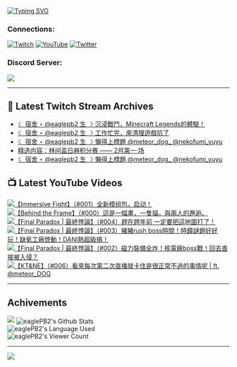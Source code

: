 <!--### Hello people, I'm EaglePB2 - The one who building something for fun 👋
Thank you for standby for this profile.   
The purpose of this profile is coming soon.   
You may come back later, as you wish if this readme.md is updated.   -->

<a href="https://git.io/typing-svg"><img src="https://readme-typing-svg.herokuapp.com?font=Fira+Code&duration=1000&pause=5000&vCenter=true&random=false&width=500&lines=%F0%9F%91%8B+Hello+Everyone%2C+I'm+EaglePB2.;%F0%9F%99%87+Thank+you+for+stopping+by+my+profile.+;%F0%9F%94%AD+%3D%3D%3D%3D+%F0%9F%94%AD;%F0%9F%91%8B+%E4%BD%A0%E5%A5%BD%EF%BC%8C%E6%AD%A1%E8%BF%8E%E4%BE%86%E5%88%B0%E6%88%91%E7%9A%84%E4%BB%A3%E7%A2%BC%E5%BA%AB%E3%80%82;%F0%9F%99%87+%E6%84%9F%E8%AC%9D%E5%89%8D%E4%BE%86%E5%8F%83%E8%A7%80%E5%B0%8F%E5%B1%8B+owo~" alt="Typing SVG" /></a>

### Connections:

[![Twitch](https://img.shields.io/badge/Twitch-9347FF?style=flat-square&logo=twitch&logoColor=white)](https://www.twitch.tv/eaglepb2)
[![YouTube](https://img.shields.io/badge/YouTube-%23FF0000.svg?style=flat-square&logo=YouTube&logoColor=white)](https://www.youtube.com/eaglepb2)
[![Twitter](https://img.shields.io/badge/Twitter-%231DA1F2.svg?style=flat-square&logo=Twitter&logoColor=white)](https://twitter.com/eaglepb2)

### Discord Server:

[![](https://invidget.switchblade.xyz/qKrub9b?theme=dark&language=ch)](https://discord.gg/qKrub9b)

---

## 👾 Latest Twitch Stream Archives
<!-- TWITCH:START -->
- [☾ 宿舍 ⋆ @eaglepb2 生 ☽ 沉浸戰鬥，Minecraft Legends的體驗！](https://www.twitch.tv/videos/2383614307)
- [☾ 宿舍 ⋆ @eaglepb2 生 ☽ 工作忙完，來清理遊戲坑了](https://www.twitch.tv/videos/2383458313)
- [☾ 宿舍 ⋆ @eaglepb2 生 ☽ 懶得上標題 @meteor_dog_ @nekofumi_yuyu](https://www.twitch.tv/videos/2379147793)
- [精选内容：林间盃日麻积分赛 —— 2月第一·场](https://www.twitch.tv/videos/2373108854)
- [☾ 宿舍 ⋆ @eaglepb2 生 ☽ 懶得上標題 @meteor_dog_ @nekofumi_yuyu](https://www.twitch.tv/videos/2373043447)
<!-- TWITCH:END -->



## 📺 Latest YouTube Videos
<!-- YOUTUBE:START -->
<!-- YOUTUBE:END -->

<!-- BEGIN YOUTUBE-CARDS -->
<a href="https://www.youtube.com/watch?v=8-PRZmGgA0I">
  <picture>
    <source media="(prefers-color-scheme: dark)" srcset="https://ytcards.demolab.com/?id=8-PRZmGgA0I&title=%E3%80%90Immersive+Fight%E3%80%91%EF%BC%88%23001%EF%BC%89%E5%85%A8%E6%96%B0%E6%A8%A1%E7%BB%84%E5%8C%85%EF%BC%8C%E5%90%AF%E5%8A%A8%EF%BC%81&lang=zh&timestamp=1739792325&background_color=%230d1117&title_color=%23ffffff&stats_color=%23dedede&max_title_lines=1&width=250&border_radius=5&duration=0">
    <img src="https://ytcards.demolab.com/?id=8-PRZmGgA0I&title=%E3%80%90Immersive+Fight%E3%80%91%EF%BC%88%23001%EF%BC%89%E5%85%A8%E6%96%B0%E6%A8%A1%E7%BB%84%E5%8C%85%EF%BC%8C%E5%90%AF%E5%8A%A8%EF%BC%81&lang=zh&timestamp=1739792325&background_color=%23ffffff&title_color=%2324292f&stats_color=%2357606a&max_title_lines=1&width=250&border_radius=5&duration=0" alt="【Immersive Fight】（#001）全新模组包，启动！" title="【Immersive Fight】（#001）全新模组包，启动！">
  </picture>
</a>
<a href="https://www.youtube.com/watch?v=iV8rfFuPRW0">
  <picture>
    <source media="(prefers-color-scheme: dark)" srcset="https://ytcards.demolab.com/?id=iV8rfFuPRW0&title=%E3%80%90Behind+the+Frame%E3%80%91%EF%BC%88%23000%EF%BC%89%E9%80%99%E6%98%AF%E4%B8%80%E5%B9%85%E7%95%AB%EF%BC%8C%E4%B8%80%E9%9A%BB%E8%B2%93%EF%BC%8C%E8%88%87%E5%85%A9%E4%BA%BA%E7%9A%84%E9%82%82%E9%80%85%E3%80%82&lang=zh&timestamp=1739767493&background_color=%230d1117&title_color=%23ffffff&stats_color=%23dedede&max_title_lines=1&width=250&border_radius=5&duration=5036">
    <img src="https://ytcards.demolab.com/?id=iV8rfFuPRW0&title=%E3%80%90Behind+the+Frame%E3%80%91%EF%BC%88%23000%EF%BC%89%E9%80%99%E6%98%AF%E4%B8%80%E5%B9%85%E7%95%AB%EF%BC%8C%E4%B8%80%E9%9A%BB%E8%B2%93%EF%BC%8C%E8%88%87%E5%85%A9%E4%BA%BA%E7%9A%84%E9%82%82%E9%80%85%E3%80%82&lang=zh&timestamp=1739767493&background_color=%23ffffff&title_color=%2324292f&stats_color=%2357606a&max_title_lines=1&width=250&border_radius=5&duration=5036" alt="【Behind the Frame】（#000）這是一幅畫，一隻貓，與兩人的邂逅。" title="【Behind the Frame】（#000）這是一幅畫，一隻貓，與兩人的邂逅。">
  </picture>
</a>
<a href="https://www.youtube.com/watch?v=Pl1UE_JeAaI">
  <picture>
    <source media="(prefers-color-scheme: dark)" srcset="https://ytcards.demolab.com/?id=Pl1UE_JeAaI&title=%E3%80%90Final+Paradox+%7C+%E6%9C%80%E7%B5%82%E6%82%96%E8%AB%96%E3%80%91%EF%BC%88%23004%EF%BC%89%E8%B6%95%E5%9C%A8%E8%B7%A8%E5%B9%B4%E5%89%8D+%E4%B8%80%E5%AE%9A%E8%A6%81%E6%8A%8A%E9%80%99%E5%9C%B0%E5%9C%96%E6%89%93%E4%BA%86%EF%BC%81&lang=zh&timestamp=1735642050&background_color=%230d1117&title_color=%23ffffff&stats_color=%23dedede&max_title_lines=1&width=250&border_radius=5&duration=28430">
    <img src="https://ytcards.demolab.com/?id=Pl1UE_JeAaI&title=%E3%80%90Final+Paradox+%7C+%E6%9C%80%E7%B5%82%E6%82%96%E8%AB%96%E3%80%91%EF%BC%88%23004%EF%BC%89%E8%B6%95%E5%9C%A8%E8%B7%A8%E5%B9%B4%E5%89%8D+%E4%B8%80%E5%AE%9A%E8%A6%81%E6%8A%8A%E9%80%99%E5%9C%B0%E5%9C%96%E6%89%93%E4%BA%86%EF%BC%81&lang=zh&timestamp=1735642050&background_color=%23ffffff&title_color=%2324292f&stats_color=%2357606a&max_title_lines=1&width=250&border_radius=5&duration=28430" alt="【Final Paradox | 最終悖論】（#004）趕在跨年前 一定要把這地圖打了！" title="【Final Paradox | 最終悖論】（#004）趕在跨年前 一定要把這地圖打了！">
  </picture>
</a>
<a href="https://www.youtube.com/watch?v=4vbTQV5cSBk">
  <picture>
    <source media="(prefers-color-scheme: dark)" srcset="https://ytcards.demolab.com/?id=4vbTQV5cSBk&title=%E3%80%90Final+Paradox+%7C+%E6%9C%80%E7%B5%82%E6%82%96%E8%AB%96%E3%80%91%EF%BC%88%23003%EF%BC%89%E8%B1%AC%E8%B1%ACrush+boss%E6%99%82%E9%96%93%EF%BC%81%E6%99%82%E9%90%98%E8%AC%8E%E9%A1%8C%E5%A5%BD%E5%A5%BD%E7%8E%A9%EF%BC%81%E7%BC%BA%E6%B0%A7%E5%B7%A5%E5%BB%A0%E5%95%93%E5%8B%95%EF%BC%81DANI%E7%86%B1%E8%B6%85%E7%B4%9A%E6%90%9E%EF%BC%81&lang=zh&timestamp=1735564980&background_color=%230d1117&title_color=%23ffffff&stats_color=%23dedede&max_title_lines=1&width=250&border_radius=5&duration=25039">
    <img src="https://ytcards.demolab.com/?id=4vbTQV5cSBk&title=%E3%80%90Final+Paradox+%7C+%E6%9C%80%E7%B5%82%E6%82%96%E8%AB%96%E3%80%91%EF%BC%88%23003%EF%BC%89%E8%B1%AC%E8%B1%ACrush+boss%E6%99%82%E9%96%93%EF%BC%81%E6%99%82%E9%90%98%E8%AC%8E%E9%A1%8C%E5%A5%BD%E5%A5%BD%E7%8E%A9%EF%BC%81%E7%BC%BA%E6%B0%A7%E5%B7%A5%E5%BB%A0%E5%95%93%E5%8B%95%EF%BC%81DANI%E7%86%B1%E8%B6%85%E7%B4%9A%E6%90%9E%EF%BC%81&lang=zh&timestamp=1735564980&background_color=%23ffffff&title_color=%2324292f&stats_color=%2357606a&max_title_lines=1&width=250&border_radius=5&duration=25039" alt="【Final Paradox | 最終悖論】（#003）豬豬rush boss時間！時鐘謎題好好玩！缺氧工廠啓動！DANI熱超級搞！" title="【Final Paradox | 最終悖論】（#003）豬豬rush boss時間！時鐘謎題好好玩！缺氧工廠啓動！DANI熱超級搞！">
  </picture>
</a>
<a href="https://www.youtube.com/watch?v=XYccr6gzpEI">
  <picture>
    <source media="(prefers-color-scheme: dark)" srcset="https://ytcards.demolab.com/?id=XYccr6gzpEI&title=%E3%80%90Final+Paradox+%7C+%E6%9C%80%E7%B5%82%E6%82%96%E8%AB%96%E3%80%91%EF%BC%88%23002%EF%BC%89%E7%A3%81%E5%8A%9B%E8%A3%9D%E5%82%99%E5%85%A8%E7%82%B8%EF%BC%81%E6%A0%B8%E9%9B%BB%E5%BB%A0boss%E6%88%B0%EF%BC%81%E5%9B%9E%E5%8E%BB%E7%9B%B4%E6%8E%A5%E8%A2%AB%E5%85%A5%E4%BE%B5%EF%BC%9F&lang=zh&timestamp=1735464907&background_color=%230d1117&title_color=%23ffffff&stats_color=%23dedede&max_title_lines=1&width=250&border_radius=5&duration=16225">
    <img src="https://ytcards.demolab.com/?id=XYccr6gzpEI&title=%E3%80%90Final+Paradox+%7C+%E6%9C%80%E7%B5%82%E6%82%96%E8%AB%96%E3%80%91%EF%BC%88%23002%EF%BC%89%E7%A3%81%E5%8A%9B%E8%A3%9D%E5%82%99%E5%85%A8%E7%82%B8%EF%BC%81%E6%A0%B8%E9%9B%BB%E5%BB%A0boss%E6%88%B0%EF%BC%81%E5%9B%9E%E5%8E%BB%E7%9B%B4%E6%8E%A5%E8%A2%AB%E5%85%A5%E4%BE%B5%EF%BC%9F&lang=zh&timestamp=1735464907&background_color=%23ffffff&title_color=%2324292f&stats_color=%2357606a&max_title_lines=1&width=250&border_radius=5&duration=16225" alt="【Final Paradox | 最終悖論】（#002）磁力裝備全炸！核電廠boss戰！回去直接被入侵？" title="【Final Paradox | 最終悖論】（#002）磁力裝備全炸！核電廠boss戰！回去直接被入侵？">
  </picture>
</a>
<a href="https://www.youtube.com/watch?v=p91huXbEHcY">
  <picture>
    <source media="(prefers-color-scheme: dark)" srcset="https://ytcards.demolab.com/?id=p91huXbEHcY&title=%E3%80%90KT%26NE%E3%80%91%EF%BC%88%23006%EF%BC%89%E7%9C%8B%E4%BE%86%E6%AF%8F%E6%AC%A1%E7%AC%AC%E4%BA%8C%E6%AC%A1%E7%9B%B4%E6%92%AD%E5%B0%B1%E5%8D%A1%E4%BD%8F%E6%98%AF%E5%BE%88%E6%AD%A3%E5%B8%B8%E4%B8%8D%E9%81%8E%E7%9A%84%E4%BA%8B%E6%83%85%E5%91%A2+%7C+ft.+%E2%80%AA%40meteor_DOG&lang=zh&timestamp=1735438610&background_color=%230d1117&title_color=%23ffffff&stats_color=%23dedede&max_title_lines=1&width=250&border_radius=5&duration=5843">
    <img src="https://ytcards.demolab.com/?id=p91huXbEHcY&title=%E3%80%90KT%26NE%E3%80%91%EF%BC%88%23006%EF%BC%89%E7%9C%8B%E4%BE%86%E6%AF%8F%E6%AC%A1%E7%AC%AC%E4%BA%8C%E6%AC%A1%E7%9B%B4%E6%92%AD%E5%B0%B1%E5%8D%A1%E4%BD%8F%E6%98%AF%E5%BE%88%E6%AD%A3%E5%B8%B8%E4%B8%8D%E9%81%8E%E7%9A%84%E4%BA%8B%E6%83%85%E5%91%A2+%7C+ft.+%E2%80%AA%40meteor_DOG&lang=zh&timestamp=1735438610&background_color=%23ffffff&title_color=%2324292f&stats_color=%2357606a&max_title_lines=1&width=250&border_radius=5&duration=5843" alt="【KT&NE】（#006）看來每次第二次直播就卡住是很正常不過的事情呢 | ft. ‪@meteor_DOG" title="【KT&NE】（#006）看來每次第二次直播就卡住是很正常不過的事情呢 | ft. ‪@meteor_DOG">
  </picture>
</a>
<!-- END YOUTUBE-CARDS -->

---

## Achivements
[![](https://github-profile-trophy.vercel.app/?username=eaglepb2&theme=monokai&no-bg=true&&title=Repositories,Issues,Commit,MultiLanguage)](https://github.com/anuraghazra/github-readme-stats)
<img align="center" alt="eaglePB2's Github Stats" src="https://github-readme-stats.vercel.app/api?username=eaglePB2&show_icons=true&hide_border=true&theme=merko" />
<br>
<img align="center" alt="eaglePB2's Language Used" src="https://github-readme-stats.vercel.app/api/top-langs/?username=eaglePB2&show_icons=true&hide_border=true&theme=merko&layout=compact&langs_count=8" />
<br>
<img align="center" alt="eaglePB2's Viewer Count" src="https://visitcount.itsvg.in/api?id=eaglepb2&label=Profile%20Views&color=3&icon=5&pretty=true" />

<hr>

<!-- RANDOMQUOTE:START -->
![](https://quotes-github-readme.vercel.app/api?type=horizontal&theme=merko)
<!-- RANDOMQUOTE:END -->


<!--
       _____   _   _   _____       _____   _   _   ____   
      |_   _| | | | | |  ___|     |  ___| | \ | | |  _  \  
        | |   | |_| | | |___      | |___  |  \| | | | | | 
        | |   |  _  | |  ___|     |  ___| |     | | | | | 
        | |   | | | | | |___      | |___  | |\  | | |_| | 
        |_|   |_| |_| |_____|     |_____| |_| \_| |____ / 
      
-->
